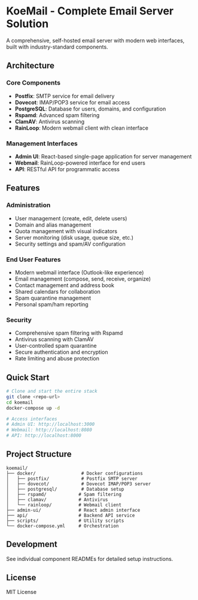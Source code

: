 # KoeMail - Complete Email Server Solution

A comprehensive, self-hosted email server with modern web interfaces, built with industry-standard components.

## Architecture

### Core Components
- **Postfix**: SMTP service for email delivery
- **Dovecot**: IMAP/POP3 service for email access
- **PostgreSQL**: Database for users, domains, and configuration
- **Rspamd**: Advanced spam filtering
- **ClamAV**: Antivirus scanning
- **RainLoop**: Modern webmail client with clean interface

### Management Interfaces
- **Admin UI**: React-based single-page application for server management
- **Webmail**: RainLoop-powered interface for end users
- **API**: RESTful API for programmatic access

## Features

### Administration
- User management (create, edit, delete users)
- Domain and alias management
- Quota management with visual indicators
- Server monitoring (disk usage, queue size, etc.)
- Security settings and spam/AV configuration

### End User Features
- Modern webmail interface (Outlook-like experience)
- Email management (compose, send, receive, organize)
- Contact management and address book
- Shared calendars for collaboration
- Spam quarantine management
- Personal spam/ham reporting

### Security
- Comprehensive spam filtering with Rspamd
- Antivirus scanning with ClamAV
- User-controlled spam quarantine
- Secure authentication and encryption
- Rate limiting and abuse protection

## Quick Start

```bash
# Clone and start the entire stack
git clone <repo-url>
cd koemail
docker-compose up -d

# Access interfaces
# Admin UI: http://localhost:3000
# Webmail: http://localhost:8080
# API: http://localhost:8000
```

## Project Structure

```
koemail/
├── docker/                 # Docker configurations
│   ├── postfix/            # Postfix SMTP server
│   ├── dovecot/            # Dovecot IMAP/POP3 server
│   ├── postgresql/         # Database setup
│   ├── rspamd/            # Spam filtering
│   ├── clamav/            # Antivirus
│   └── rainloop/          # Webmail client
├── admin-ui/              # React admin interface
├── api/                   # Backend API service
├── scripts/               # Utility scripts
└── docker-compose.yml     # Orchestration
```

## Development

See individual component READMEs for detailed setup instructions.

## License

MIT License
